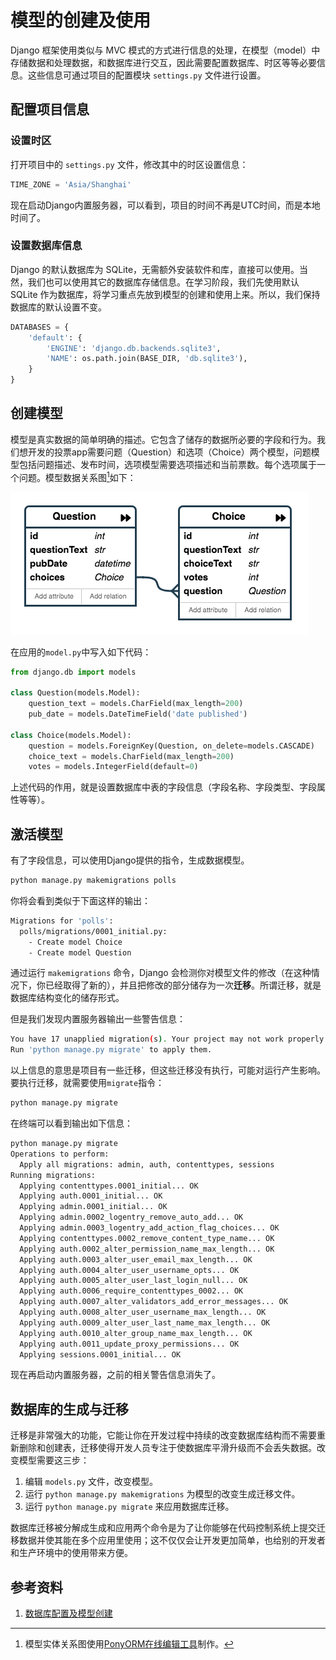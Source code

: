 # 模型的创建及使用

Django 框架使用类似与 MVC 模式的方式进行信息的处理，在模型（model）中存储数据和处理数据，和数据库进行交互，因此需要配置数据库、时区等等必要信息。这些信息可通过项目的配置模块 `settings.py` 文件进行设置。

## 配置项目信息

### 设置时区

打开项目中的 `settings.py` 文件，修改其中的时区设置信息：

```python
TIME_ZONE = 'Asia/Shanghai'
```

现在启动Django内置服务器，可以看到，项目的时间不再是UTC时间，而是本地时间了。

### 设置数据库信息

Django 的默认数据库为 SQLite，无需额外安装软件和库，直接可以使用。当然，我们也可以使用其它的数据库存储信息。在学习阶段，我们先使用默认 SQLite 作为数据库，将学习重点先放到模型的创建和使用上来。所以，我们保持数据库的默认设置不变。

```python
DATABASES = {
    'default': {
        'ENGINE': 'django.db.backends.sqlite3',
        'NAME': os.path.join(BASE_DIR, 'db.sqlite3'),
    }
}
```

## 创建模型

模型是真实数据的简单明确的描述。它包含了储存的数据所必要的字段和行为。我们想开发的投票app需要问题（Question）和选项（Choice）两个模型，问题模型包括问题描述、发布时间，选项模型需要选项描述和当前票数。每个选项属于一个问题。模型数据关系图[^1]如下：

![模型数据关系图](../images/django-entry.png)

在应用的`model.py`中写入如下代码：

```python
from django.db import models

class Question(models.Model):
    question_text = models.CharField(max_length=200)
    pub_date = models.DateTimeField('date published')

class Choice(models.Model):
    question = models.ForeignKey(Question, on_delete=models.CASCADE)
    choice_text = models.CharField(max_length=200)
    votes = models.IntegerField(default=0)
```

上述代码的作用，就是设置数据库中表的字段信息（字段名称、字段类型、字段属性等等）。

## 激活模型

有了字段信息，可以使用Django提供的指令，生成数据模型。

```bash
python manage.py makemigrations polls
```

你将会看到类似于下面这样的输出：

```bash
Migrations for 'polls':
  polls/migrations/0001_initial.py:
    - Create model Choice
    - Create model Question
```

通过运行 `makemigrations` 命令，Django 会检测你对模型文件的修改（在这种情况下，你已经取得了新的），并且把修改的部分储存为一次**迁移**。所谓迁移，就是数据库结构变化的储存形式。

但是我们发现内置服务器输出一些警告信息：

```bash
You have 17 unapplied migration(s). Your project may not work properly until you apply the migrations for app(s): admin, auth, contenttypes, sessions.
Run 'python manage.py migrate' to apply them.
```

以上信息的意思是项目有一些迁移，但这些迁移没有执行，可能对运行产生影响。要执行迁移，就需要使用`migrate`指令：

```bash
python manage.py migrate
```

在终端可以看到输出如下信息：

```bash
python manage.py migrate
Operations to perform:
  Apply all migrations: admin, auth, contenttypes, sessions
Running migrations:
  Applying contenttypes.0001_initial... OK
  Applying auth.0001_initial... OK
  Applying admin.0001_initial... OK
  Applying admin.0002_logentry_remove_auto_add... OK
  Applying admin.0003_logentry_add_action_flag_choices... OK
  Applying contenttypes.0002_remove_content_type_name... OK
  Applying auth.0002_alter_permission_name_max_length... OK
  Applying auth.0003_alter_user_email_max_length... OK
  Applying auth.0004_alter_user_username_opts... OK
  Applying auth.0005_alter_user_last_login_null... OK
  Applying auth.0006_require_contenttypes_0002... OK
  Applying auth.0007_alter_validators_add_error_messages... OK
  Applying auth.0008_alter_user_username_max_length... OK
  Applying auth.0009_alter_user_last_name_max_length... OK
  Applying auth.0010_alter_group_name_max_length... OK
  Applying auth.0011_update_proxy_permissions... OK
  Applying sessions.0001_initial... OK
```

现在再启动内置服务器，之前的相关警告信息消失了。

## 数据库的生成与迁移

迁移是非常强大的功能，它能让你在开发过程中持续的改变数据库结构而不需要重新删除和创建表，迁移使得开发人员专注于使数据库平滑升级而不会丢失数据。改变模型需要这三步：

1. 编辑 `models.py` 文件，改变模型。
1. 运行 `python manage.py makemigrations` 为模型的改变生成迁移文件。
1. 运行 `python manage.py migrate` 来应用数据库迁移。

数据库迁移被分解成生成和应用两个命令是为了让你能够在代码控制系统上提交迁移数据并使其能在多个应用里使用；这不仅仅会让开发更加简单，也给别的开发者和生产环境中的使用带来方便。

## 参考资料

1. [数据库配置及模型创建](https://docs.djangoproject.com/zh-hans/2.2/intro/tutorial02/)

[^1]: 模型实体关系图使用[PonyORM在线编辑工具](https://editor.ponyorm.com)制作。
